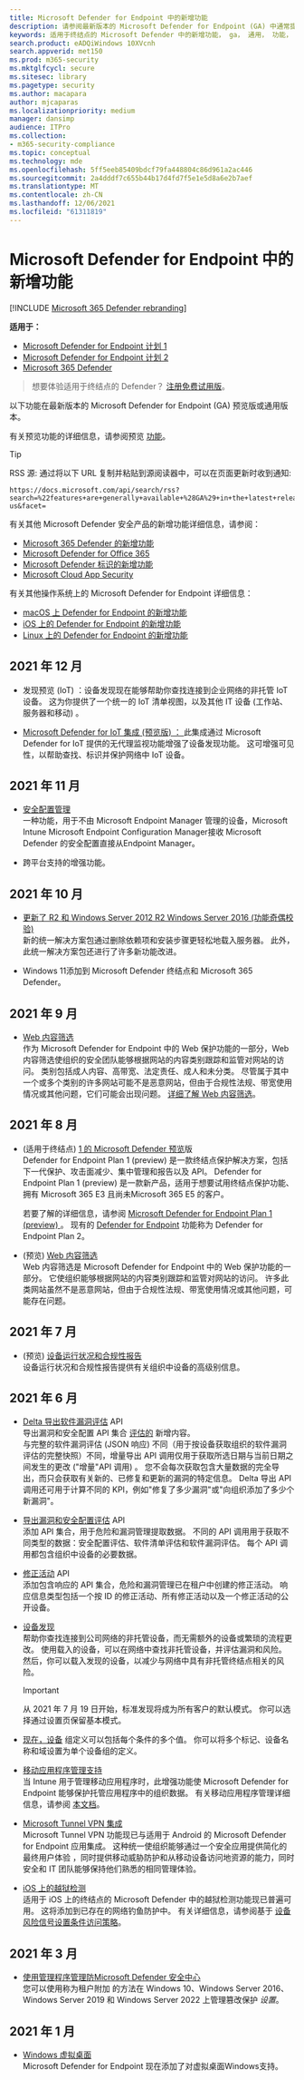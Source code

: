 ```yaml
---
title: Microsoft Defender for Endpoint 中的新增功能
description: 请参阅最新版本的 Microsoft Defender for Endpoint (GA) 中通常提供哪些功能，以及 Windows 10 和 Windows Server 中的安全功能。
keywords: 适用于终结点的 Microsoft Defender 中的新增功能， ga， 通用， 功能， 可用， 新
search.product: eADQiWindows 10XVcnh
search.appverid: met150
ms.prod: m365-security
ms.mktglfcycl: secure
ms.sitesec: library
ms.pagetype: security
ms.author: macapara
author: mjcaparas
ms.localizationpriority: medium
manager: dansimp
audience: ITPro
ms.collection:
- m365-security-compliance
ms.topic: conceptual
ms.technology: mde
ms.openlocfilehash: 5ff5eeb85409bdcf79fa448804c86d961a2ac446
ms.sourcegitcommit: 2a4dddf7c655b44b17d4fd7f5e1e5d8a6e2b7aef
ms.translationtype: MT
ms.contentlocale: zh-CN
ms.lasthandoff: 12/06/2021
ms.locfileid: "61311819"
---
```

# <a name="whats-new-in-microsoft-defender-for-endpoint"></a>Microsoft Defender for Endpoint 中的新增功能

[!INCLUDE [Microsoft 365 Defender rebranding](../../includes/microsoft-defender.md)]

**适用于：**

- [Microsoft Defender for Endpoint 计划 1](https://go.microsoft.com/fwlink/p/?linkid=2154037)
- [Microsoft Defender for Endpoint 计划 2](https://go.microsoft.com/fwlink/p/?linkid=2154037)
- [Microsoft 365 Defender](https://go.microsoft.com/fwlink/?linkid=2118804)

> 想要体验适用于终结点的 Defender？ [注册免费试用版](https://signup.microsoft.com/create-account/signup?products=7f379fee-c4f9-4278-b0a1-e4c8c2fcdf7e&ru=https://aka.ms/MDEp2OpenTrial?ocid=docs-wdatp-pullalerts-abovefoldlink)。

以下功能在最新版本的 Microsoft Defender for Endpoint (GA) 预览版或通用版本。

有关预览功能的详细信息，请参阅预览 [功能](preview.md)。

> [!TIP]
> RSS 源: 通过将以下 URL 复制并粘贴到源阅读器中，可以在页面更新时收到通知: 
>
> ```https
> https://docs.microsoft.com/api/search/rss?search=%22features+are+generally+available+%28GA%29+in+the+latest+release+of+Microsoft+Defender+for+Endpoint%22&locale=en-us&facet=
> ```

有关其他 Microsoft Defender 安全产品的新增功能详细信息，请参阅：

- [Microsoft 365 Defender 的新增功能](../defender/whats-new.md)
- [Microsoft Defender for Office 365](../office-365-security/whats-new-in-defender-for-office-365.md)
- [Microsoft Defender 标识的新增功能](/defender-for-identity/whats-new)
- [Microsoft Cloud App Security](/cloud-app-security/release-notes)

有关其他操作系统上的 Microsoft Defender for Endpoint 详细信息：

- [macOS 上 Defender for Endpoint 的新增功能](mac-whatsnew.md)
- [iOS 上的 Defender for Endpoint 的新增功能](ios-whatsnew.md)
- [Linux 上的 Defender for Endpoint 的新增功能](linux-whatsnew.md)

## <a name="december-2021"></a>2021 年 12 月

- 发现预览 (IoT) ：设备发现现在能够帮助你查找[](device-discovery.md)连接到企业网络的非托管 IoT 设备。 这为你提供了一个统一的 IoT 清单视图，以及其他 IT 设备 (工作站、服务器和移动) 。

- [Microsoft Defender for IoT 集成 (预览版) ： ](enable-microsoft-defender-for-iot-integration.md)此集成通过 Microsoft Defender for IoT 提供的无代理监视功能增强了设备发现功能。 这可增强可见性，以帮助查找、标识并保护网络中 IoT 设备。

## <a name="november-2021"></a>2021 年 11 月

- [安全配置管理](security-config-management.md) <br/> 一种功能，用于不由 Microsoft Endpoint Manager 管理的设备，Microsoft Intune Microsoft Endpoint Configuration Manager接收 Microsoft Defender 的安全配置直接从Endpoint Manager。

- 跨平台支持的增强功能。

## <a name="october-2021"></a>2021 年 10 月

- [更新了 R2 和 Windows Server 2012 R2 Windows Server 2016 (功能奇偶校验) ](configure-server-endpoints.md)<br/> 新的统一解决方案包通过删除依赖项和安装步骤更轻松地载入服务器。 此外，此统一解决方案包还进行了许多新功能改进。

- Windows 11添加到 Microsoft Defender 终结点和 Microsoft 365 Defender。

## <a name="september-2021"></a>2021 年 9 月

- [Web 内容筛选](web-content-filtering.md) <br/>作为 Microsoft Defender for Endpoint 中的 Web 保护功能的一部分，Web 内容筛选使组织的安全团队能够根据网站的内容类别跟踪和监管对网站的访问。 类别包括成人内容、高带宽、法定责任、成人和未分类。 尽管属于其中一个或多个类别的许多网站可能不是恶意网站，但由于合规性法规、带宽使用情况或其他问题，它们可能会出现问题。 [详细了解 Web 内容筛选](web-content-filtering.md)。

## <a name="august-2021"></a>2021 年 8 月

-  (适用于终结点) [1 的 Microsoft Defender 预览](defender-endpoint-plan-1.md)版 <br/>Defender for Endpoint Plan 1 (preview) 是一款终结点保护解决方案，包括下一代保护、攻击面减少、集中管理和报告以及 API。 Defender for Endpoint Plan 1 (preview) 是一款新产品，适用于想要试用终结点保护功能、拥有 Microsoft 365 E3 且尚未Microsoft 365 E5 的客户。 

   若要了解的详细信息，请参阅 [Microsoft Defender for Endpoint Plan 1 (preview) ](defender-endpoint-plan-1.md)。 现有的 [Defender for Endpoint](microsoft-defender-endpoint.md) 功能称为 Defender for Endpoint Plan 2。 

-  (预览) [Web 内容筛选](web-content-filtering.md)<br>  Web 内容筛选是 Microsoft Defender for Endpoint 中的 Web 保护功能的一部分。 它使组织能够根据网站的内容类别跟踪和监管对网站的访问。 许多此类网站虽然不是恶意网站，但由于合规性法规、带宽使用情况或其他问题，可能存在问题。

## <a name="july-2021"></a>2021 年 7 月

-  (预览) [设备运行状况和合规性报告](machine-reports.md) <br>  设备运行状况和合规性报告提供有关组织中设备的高级别信息。

## <a name="june-2021"></a>2021 年 6 月

- [Delta 导出软件漏洞评估](get-assessment-methods-properties.md#31-methods) API <br> 导出漏洞和安全配置 API 集合 [评估的](get-assessment-methods-properties.md) 新增内容。 <br> 与完整的软件漏洞评估 (JSON 响应) 不同（用于按设备获取组织的软件漏洞评估的完整快照）不同，增量导出 API 调用仅用于获取所选日期与当前日期之间发生的更改 ("增量"API 调用) 。 您不会每次获取包含大量数据的完全导出，而只会获取有关新的、已修复和更新的漏洞的特定信息。 Delta 导出 API 调用还可用于计算不同的 KPI，例如"修复了多少漏洞"或"向组织添加了多少个新漏洞"。

- [导出漏洞和安全配置评估](get-assessment-methods-properties.md) API <br> 添加 API 集合，用于危险和漏洞管理提取数据。 不同的 API 调用用于获取不同类型的数据：安全配置评估、软件清单评估和软件漏洞评估。 每个 API 调用都包含组织中设备的必要数据。

- [修正活动](get-remediation-methods-properties.md) API <br> 添加包含响应的 API 集合，危险和漏洞管理已在租户中创建的修正活动。 响应信息类型包括一个按 ID 的修正活动、所有修正活动以及一个修正活动的公开设备。

- [设备发现](device-discovery.md) <br> 帮助你查找连接到公司网络的非托管设备，而无需额外的设备或繁琐的流程更改。 使用载入的设备，可以在网络中查找非托管设备，并评估漏洞和风险。 然后，你可以载入发现的设备，以减少与网络中具有非托管终结点相关的风险。

   > [!IMPORTANT]
   > 从 2021 年 7 月 19 日开始，标准发现将成为所有客户的默认模式。 你可以选择通过设置页保留基本模式。

- [现在，设备](/microsoft-365/security/defender-endpoint/machine-groups) 组定义可以包括每个条件的多个值。 你可以将多个标记、设备名称和域设置为单个设备组的定义。

- [移动应用程序管理支持](https://techcommunity.microsoft.com/t5/microsoft-defender-for-endpoint/announcing-new-capabilities-on-android-and-ios/ba-p/2442730) <br> 当 Intune 用于管理移动应用程序时，此增强功能使 Microsoft Defender for Endpoint 能够保护托管应用程序中的组织数据。 有关移动应用程序管理详细信息，请参阅 [本文档](/microsoft-365/mem/intune/apps/mam-faq)。

- [Microsoft Tunnel VPN 集成](https://techcommunity.microsoft.com/t5/microsoft-defender-for-endpoint/announcing-new-capabilities-on-android-and-ios/ba-p/2442730) <br> Microsoft Tunnel VPN 功能现已与适用于 Android 的 Microsoft Defender for Endpoint 应用集成。 这种统一使组织能够通过一个安全应用提供简化的最终用户体验 ，同时提供移动威胁防护和从移动设备访问地资源的能力，同时安全和 IT 团队能够保持他们熟悉的相同管理体验。

- [iOS 上的越狱检测](/microsoft-365/security/defender-endpoint/ios-configure-features.md#conditional-access-with-defender-for-endpoint-on-ios) <br> 适用于 iOS 上的终结点的 Microsoft Defender 中的越狱检测功能现已普遍可用。 这将添加到已存在的网络钓鱼防护中。  有关详细信息，请参阅基于 [设备风险信号设置条件访问策略](/microsoft-365/security/defender-endpoint/ios-configure-features.md#conditional-access-with-defender-for-endpoint-on-ios)。


## <a name="march-2021"></a>2021 年 3 月
- [使用管理程序管理防Microsoft Defender 安全中心](prevent-changes-to-security-settings-with-tamper-protection.md#manage-tamper-protection-for-your-organization-using-the-microsoft-365-defender-portal) <br> 您可以使用称为租户附加 的方法在 Windows 10、Windows Server 2016、Windows Server 2019 和 Windows Server 2022 上管理篡改保护 *设置*。


## <a name="january-2021"></a>2021 年 1 月

- [Windows 虚拟桌面](https://azure.microsoft.com/services/virtual-desktop/) <br> Microsoft Defender for Endpoint 现在添加了对虚拟桌面Windows支持。
